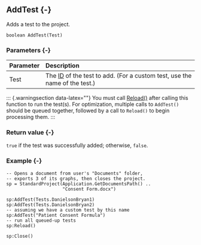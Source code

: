 ## AddTest {-}

Adds a test to the project.

```{sql}
boolean AddTest(Test)
```

### Parameters {-}

Parameter | Description
| :-- | :-- |
Test | The [ID](#tests) of the test to add. (For a custom test, use the name of the test.)

::: {.warningsection data-latex=""}
You must call [Reload()](#standard-reload) after calling this function to run the test(s). For optimization, multiple calls to `AddTest()` should be queued together, followed by a call to `Reload()` to begin processing them.
:::

### Return value {-}

`true` if the test was successfully added; otherwise, `false`.

### Example {-}

```{sql}
-- Opens a document from user's "Documents" folder,
-- exports 3 of its graphs, then closes the project.
sp = StandardProject(Application.GetDocumentsPath() ..
                     "Consent Form.docx")

sp:AddTest(Tests.DanielsonBryan1)
sp:AddTest(Tests.DanielsonBryan2)
-- assuming we have a custom test by this name
sp:AddTest("Patient Consent Formula")
-- run all queued-up tests
sp:Reload()

sp:Close()
```
